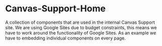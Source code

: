 # Canvas-Support-Home

A collection of components that are used in the internal Canvas Support site. We are using Google Sites due to budget constraints, this means we have to work around the functionality of Google Sites. As an example we have to embedding individual components on every page. 

